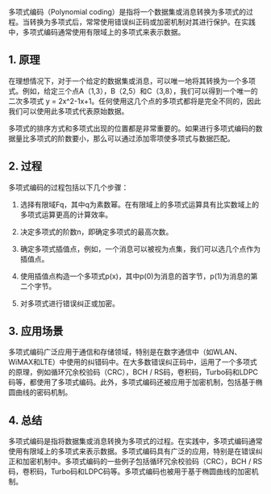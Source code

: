 多项式编码（Polynomial coding）是指将一个数据集或消息转换为多项式的过程。当转换为多项式后，常常使用错误纠正码或加密机制对其进行保护。在实践中，多项式编码通常使用有限域上的多项式来表示数据。

## 1. 原理

在理想情况下，对于一个给定的数据集或消息，可以唯一地将其转换为一个多项式。例如，给定三个点A（1,3），B（2,5）和C（3,8），我们可以得到一个唯一的二次多项式 y = 2x^2-1x+1。任何使用这几个点的多项式都将是完全不同的，因此我们可以使用此多项式代表原始数据。

多项式的排序方式和多项式出现的位置都是非常重要的。如果进行多项式编码的数据量比多项式的阶数要小，那么可以通过添加零项使多项式与数据匹配。

## 2. 过程

多项式编码的过程包括以下几个步骤：

1. 选择有限域Fq，其中q为素数幂。在有限域上的多项式运算具有比实数域上的多项式运算更高的计算效率。

2. 决定多项式的阶数n，即确定多项式的最高次数。

3. 确定多项式插值点，例如，一个消息可以被视为点集，我们可以选几个点作为插值点。

4. 使用插值点构造一个多项式p(x)，其中p(0)为消息的首字节，p(1)为消息的第二个字节。

5. 对多项式进行错误纠正或加密。

## 3. 应用场景

多项式编码广泛应用于通信和存储领域，特别是在数字通信中（如WLAN、WiMAX和LTE）中使用的纠错码中。在大多数错误纠正码中，运用了一个多项式的原理，例如循环冗余校验码（CRC），BCH / RS码，卷积码，Turbo码和LDPC码等，都使用了多项式编码。此外，多项式编码还被应用于加密机制，包括基于椭圆曲线的密码机制。

## 4. 总结

多项式编码是指将数据集或消息转换为多项式的过程。在实践中，多项式编码通常使用有限域上的多项式来表示数据。多项式编码具有广泛的应用，特别是在错误纠正和加密机制中。多项式编码的一些例子包括循环冗余校验码（CRC），BCH / RS码，卷积码，Turbo码和LDPC码等。多项式编码也被用于基于椭圆曲线的加密机制。
